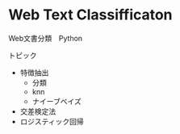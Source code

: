 # Web Text Classifficaton
Web文書分類　Python

トピック

- 特徴抽出
  - 分類
  - knn
  - ナイーブベイズ
- 交差検定法
- ロジスティック回帰

